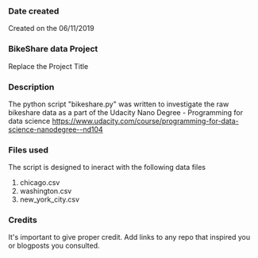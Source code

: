 ### Date created
Created on the 06/11/2019

### BikeShare data Project
Replace the Project Title

### Description
The python script "bikeshare.py" was written 
to investigate the raw bikeshare data as a part 
of the Udacity Nano Degree - Programming for 
data science 
https://www.udacity.com/course/programming-for-data-science-nanodegree--nd104

### Files used
The script is designed to ineract with the following
data files
1. chicago.csv
2. washington.csv
3. new_york_city.csv

### Credits
It's important to give proper credit. Add links to any repo that inspired you or blogposts you consulted.

